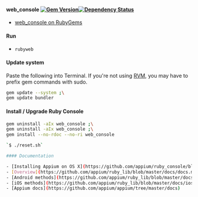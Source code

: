 #### web_console [![Gem Version](https://badge.fury.io/rb/web_console.png)](http://rubygems.org/gems/web_console)[![Dependency Status](https://gemnasium.com/bootstraponline/rubyweb.png)](https://gemnasium.com/bootstraponline/rubyweb)

- [web_console on RubyGems](https://rubygems.org/gems/appium_console)

#### Run

- `rubyweb`

#### Update system

Paste the following into Terminal. If you're not using [RVM](https://rvm.io/), you may have to prefix gem commands with sudo.

```bash
gem update --system ;\
gem update bundler
```

#### Install / Upgrade Ruby Console

```bash
gem uninstall -aIx web_console ;\
gem uninstall -aIx web_console ;\
gem install --no-rdoc --no-ri web_console

`$ ./reset.sh`

#### Documentation

- [Installing Appium on OS X](https://github.com/appium/ruby_console/blob/master/osx.md)
- [Overview](https://github.com/appium/ruby_lib/blob/master/docs/docs.md) 
- [Android methods](https://github.com/appium/ruby_lib/blob/master/docs/android_docs.md)
- [iOS methods](https://github.com/appium/ruby_lib/blob/master/docs/ios_docs.md)
- [Appium docs](https://github.com/appium/appium/tree/master/docs)
